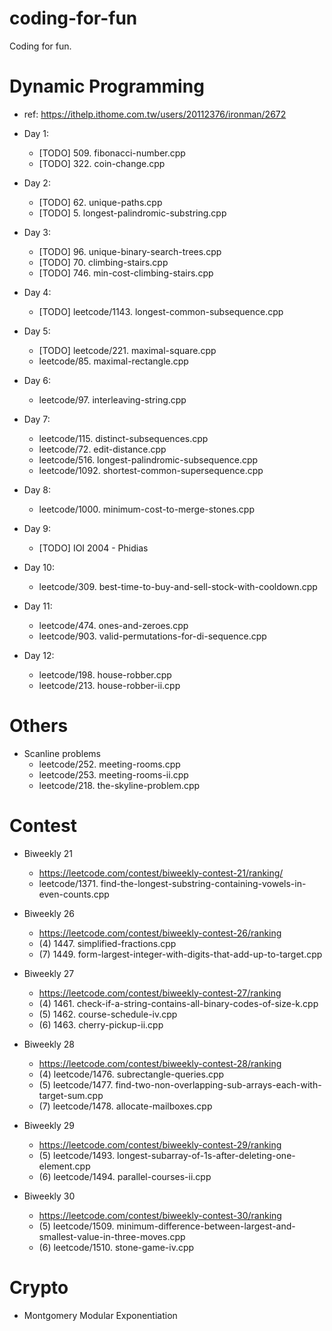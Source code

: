 # coding-for-fun
Coding for fun.

# Dynamic Programming
- ref: https://ithelp.ithome.com.tw/users/20112376/ironman/2672
- Day 1:
  * [TODO] 509. fibonacci-number.cpp
  * [TODO] 322. coin-change.cpp

- Day 2:
  * [TODO] 62. unique-paths.cpp
  * [TODO] 5. longest-palindromic-substring.cpp

- Day 3:
  * [TODO] 96. unique-binary-search-trees.cpp
  * [TODO] 70. climbing-stairs.cpp
  * [TODO] 746. min-cost-climbing-stairs.cpp

- Day 4:
  * [TODO] leetcode/1143. longest-common-subsequence.cpp

- Day 5:
  * [TODO] leetcode/221. maximal-square.cpp
  * leetcode/85. maximal-rectangle.cpp

- Day 6:
  * leetcode/97. interleaving-string.cpp

- Day 7:
  * leetcode/115. distinct-subsequences.cpp
  * leetcode/72. edit-distance.cpp
  * leetcode/516. longest-palindromic-subsequence.cpp
  * leetcode/1092. shortest-common-supersequence.cpp

- Day 8:
  * leetcode/1000. minimum-cost-to-merge-stones.cpp

- Day 9:
  * [TODO] IOI 2004 - Phidias

- Day 10:
  * leetcode/309. best-time-to-buy-and-sell-stock-with-cooldown.cpp

- Day 11:
  * leetcode/474. ones-and-zeroes.cpp
  * leetcode/903. valid-permutations-for-di-sequence.cpp

- Day 12:
  * leetcode/198. house-robber.cpp
  * leetcode/213. house-robber-ii.cpp

# Others

- Scanline problems
  * leetcode/252. meeting-rooms.cpp
  * leetcode/253. meeting-rooms-ii.cpp
  * leetcode/218. the-skyline-problem.cpp

# Contest

- Biweekly 21
  * https://leetcode.com/contest/biweekly-contest-21/ranking/
  * leetcode/1371. find-the-longest-substring-containing-vowels-in-even-counts.cpp

- Biweekly 26
  * https://leetcode.com/contest/biweekly-contest-26/ranking
  * (4) 1447. simplified-fractions.cpp
  * (7) 1449. form-largest-integer-with-digits-that-add-up-to-target.cpp

- Biweekly 27
  * https://leetcode.com/contest/biweekly-contest-27/ranking
  * (4) 1461. check-if-a-string-contains-all-binary-codes-of-size-k.cpp
  * (5) 1462. course-schedule-iv.cpp
  * (6) 1463. cherry-pickup-ii.cpp

- Biweekly 28
  * https://leetcode.com/contest/biweekly-contest-28/ranking
  * (4) leetcode/1476. subrectangle-queries.cpp
  * (5) leetcode/1477. find-two-non-overlapping-sub-arrays-each-with-target-sum.cpp
  * (7) leetcode/1478. allocate-mailboxes.cpp

- Biweekly 29
  * https://leetcode.com/contest/biweekly-contest-29/ranking
  * (5) leetcode/1493. longest-subarray-of-1s-after-deleting-one-element.cpp
  * (6) leetcode/1494. parallel-courses-ii.cpp

- Biweekly 30
  * https://leetcode.com/contest/biweekly-contest-30/ranking
  * (5) leetcode/1509. minimum-difference-between-largest-and-smallest-value-in-three-moves.cpp
  * (6) leetcode/1510. stone-game-iv.cpp


# Crypto
- Montgomery Modular Exponentiation
